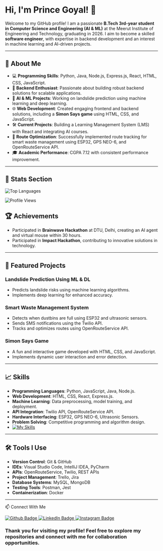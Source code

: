 # Hi, I'm Prince Goyal! 👋

Welcome to my GitHub profile! I am a passionate **B.Tech 3rd-year student in Computer Science and Engineering (AI & ML)** at the Meerut Institute of Engineering and Technology, graduating in 2026. I aim to become a skilled **software engineer**, with expertise in backend development and an interest in machine learning and AI-driven projects.

---

## 🚀 About Me

- 💻 **Programming Skills**: Python, Java, Node.js, Express.js, React, HTML, CSS, JavaScript.
- 🔧 **Backend Enthusiast**: Passionate about building robust backend solutions for scalable applications.
- 🤖 **AI & ML Projects**: Working on landslide prediction using machine learning and deep learning.
- 🌐 **Web Development**: Created engaging frontend and backend solutions, including a **Simon Says game** using HTML, CSS, and JavaScript.
- 🛠 **Current Projects**: Building a Learning Management System (LMS) with React and integrating AI courses.
- 📍 **Route Optimization**: Successfully implemented route tracking for smart waste management using ESP32, GPS NEO-6, and OpenRouteService API.
- 🎓 **Academic Performance**: CGPA 7.12 with consistent performance improvement.

---

## 🚀 Stats Section

![Top Languages](https://github-readme-stats.vercel.app/api/top-langs/?username=Prince-74&layout=compact&theme=radical)

![Profile Views](https://komarev.com/ghpvc/?username=Prince-74&color=blue)



## 🏆 Achievements

- Participated in **Brainwave Hackathon** at DTU, Delhi, creating an AI agent and virtual mouse within 30 hours.
- Participated in **Impact Hackathon**, contributing to innovative solutions in technology.

  
---

## 📂 Featured Projects

### **Landslide Prediction Using ML & DL**
- Predicts landslide risks using machine learning algorithms.
- Implements deep learning for enhanced accuracy.

### **Smart Waste Management System**
- Detects when dustbins are full using ESP32 and ultrasonic sensors.
- Sends SMS notifications using the Twilio API.
- Tracks and optimizes routes using OpenRouteService API.

### **Simon Says Game**
- A fun and interactive game developed with HTML, CSS, and JavaScript.
- Implements dynamic user interaction and error detection.

---

## 📈 Skills

- **Programming Languages**: Python, JavaScript, Java, Node.js.
- **Web Development**: HTML, CSS, React, Express.js.
- **Machine Learning**: Data preprocessing, model training, and deployment.
- **API Integration**: Twilio API, OpenRouteService API.
- **Hardware Interfacing**: ESP32, GPS NEO-6, Ultrasonic Sensors.
- **Problem Solving**: Competitive programming and algorithm design.
- [![My Skills](https://skillicons.dev/icons?i=java,kotlin,nodejs,figma&theme=light)](https://skillicons.dev)

---

## 🛠 Tools I Use

- **Version Control**: Git & GitHub
- **IDEs**: Visual Studio Code, IntelliJ IDEA, PyCharm
- **APIs**: OpenRouteService, Twilio, REST APIs
- **Project Management**: Trello, Jira
- **Database Systems**: MySQL, MongoDB
- **Testing Tools**: Postman, Jest
- **Containerization**: Docker

---

📫 Connect With Me

<div id="badges">
  <a href="https://github.com/Prince-74">
    <img src="https://img.shields.io/badge/Github-white?style=for-the-badge&logo=Github&logoColor=black" alt="Github Badge"/>
  </a>
  <a href="https://www.linkedin.com/in/prince-goyal-130631266/">
    <img src="https://img.shields.io/badge/LinkedIn-blue?style=for-the-badge&logo=linkedin&logoColor=white" alt="LinkedIn Badge"/>
  </a>
   <a href="https://www.instagram.com/prince_goyal74/">
    <img src="https://img.shields.io/badge/Instagram-purple?style=for-the-badge&logo=instagram&logoColor=white" alt="Instagram Badge"/>
  </a>
 
</div>

### Thank you for visiting my profile! Feel free to explore my repositories and connect with me for collaboration opportunities.

